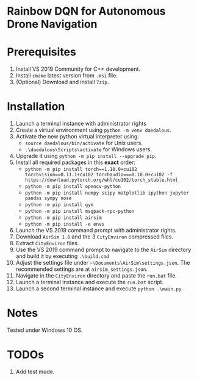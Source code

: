 # Rainbow DQN for Autonomous Drone Navigation

[//]: # (There is a bug related to PyLint. The `src` directory is not properly recognized and therefore PyLint cannot find the imported files throughout the project. To temporarily resolve this issue, set "python.analysis.autoSearchPaths": false .)

[//]: # (1. pip install msgpack-rpc-python 2. pip install airsim 3. pip install -e envs)


# Prerequisites

1. Install VS 2019 Community for C++ development.
2. Install `cmake` latest version from `.msi` file.
3. (Optional) Download and install `7zip`.

# Installation

1. Launch a terminal instance with administrator rights
2. Create a virtual environment using `python -m venv daedalous`.
3. Activate the new python virtual interpreter using:
	* `source daedalous/bin/activate` for Unix users.
	* `.\daedalous\Scripts\activate` for Windows users.
4. Upgrade it using `python -m pip install --upgrade pip`.
5. Install all required packages in this **exact** order:
	* `python -m pip install torch==1.10.0+cu102 torchvision==0.11.1+cu102 torchaudio===0.10.0+cu102 -f https://download.pytorch.org/whl/cu102/torch_stable.html`
	* `python -m pip install opencv-python`
	* `python -m pip install numpy scipy matplotlib ipython jupyter pandas sympy nose`
	* `python -m pip install gym`
	* `python -m pip install msgpack-rpc-python`
	* `python -m pip install airsim`
	* `python -m pip install -e envs`
6. Launch the VS 2019 command prompt with administrator rights.
7. Download `AirSim 1.6` and the 3 `CityEnviron` compressed files.
8. Extract `CityEnviron` files.
9. Use the VS 2019 command prompt to navigate to the `AirSim` directory and build it by executing `.\build.cmd`
10. Adjust the settings file under `~\Documents\AirSim\settings.json`. The recommended settings are at `airsim_settings.json`.
11. Navigate in the `CityEnviron` directory and paste the `run.bat` file.
12. Launch a terminal instance and execute the `run.bat` script.
13. Launch a second terminal instance and execute `python .\main.py`.

# Notes

Tested under Windows 10 OS.

# TODOs

1. Add test mode.